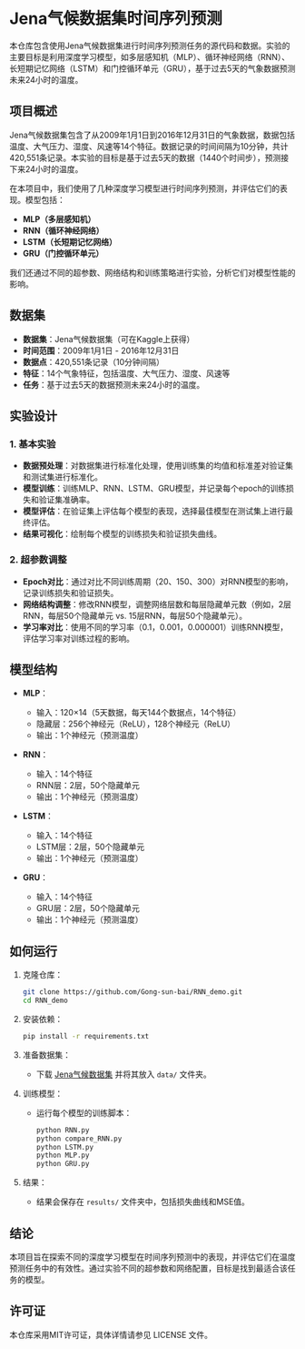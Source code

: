 # Jena气候数据集时间序列预测

本仓库包含使用Jena气候数据集进行时间序列预测任务的源代码和数据。实验的主要目标是利用深度学习模型，如多层感知机（MLP）、循环神经网络（RNN）、长短期记忆网络（LSTM）和门控循环单元（GRU），基于过去5天的气象数据预测未来24小时的温度。

## 项目概述

Jena气候数据集包含了从2009年1月1日到2016年12月31日的气象数据，数据包括温度、大气压力、湿度、风速等14个特征。数据记录的时间间隔为10分钟，共计420,551条记录。本实验的目标是基于过去5天的数据（1440个时间步），预测接下来24小时的温度。

在本项目中，我们使用了几种深度学习模型进行时间序列预测，并评估它们的表现。模型包括：

- **MLP（多层感知机）**
- **RNN（循环神经网络）**
- **LSTM（长短期记忆网络）**
- **GRU（门控循环单元）**

我们还通过不同的超参数、网络结构和训练策略进行实验，分析它们对模型性能的影响。

## 数据集

- **数据集**：Jena气候数据集（可在Kaggle上获得）
- **时间范围**：2009年1月1日 - 2016年12月31日
- **数据点**：420,551条记录（10分钟间隔）
- **特征**：14个气象特征，包括温度、大气压力、湿度、风速等
- **任务**：基于过去5天的数据预测未来24小时的温度。

## 实验设计

### 1. **基本实验**
- **数据预处理**：对数据集进行标准化处理，使用训练集的均值和标准差对验证集和测试集进行标准化。
- **模型训练**：训练MLP、RNN、LSTM、GRU模型，并记录每个epoch的训练损失和验证集准确率。
- **模型评估**：在验证集上评估每个模型的表现，选择最佳模型在测试集上进行最终评估。
- **结果可视化**：绘制每个模型的训练损失和验证损失曲线。

### 2. **超参数调整**
- **Epoch对比**：通过对比不同训练周期（20、150、300）对RNN模型的影响，记录训练损失和验证损失。
- **网络结构调整**：修改RNN模型，调整网络层数和每层隐藏单元数（例如，2层RNN，每层50个隐藏单元 vs. 15层RNN，每层50个隐藏单元）。
- **学习率对比**：使用不同的学习率（0.1，0.001，0.000001）训练RNN模型，评估学习率对训练过程的影响。

## 模型结构

- **MLP**：
  - 输入：120×14（5天数据，每天144个数据点，14个特征）
  - 隐藏层：256个神经元（ReLU），128个神经元（ReLU）
  - 输出：1个神经元（预测温度）

- **RNN**：
  - 输入：14个特征
  - RNN层：2层，50个隐藏单元
  - 输出：1个神经元（预测温度）

- **LSTM**：
  - 输入：14个特征
  - LSTM层：2层，50个隐藏单元
  - 输出：1个神经元（预测温度）

- **GRU**：
  - 输入：14个特征
  - GRU层：2层，50个隐藏单元
  - 输出：1个神经元（预测温度）

## 如何运行

1. 克隆仓库：
   ```bash
   git clone https://github.com/Gong-sun-bai/RNN_demo.git
   cd RNN_demo
   ```

2. 安装依赖：
   ```bash
   pip install -r requirements.txt
   ```

3. 准备数据集：
   - 下载 [Jena气候数据集](https://www.kaggle.com/mnassrib/jena-climate) 并将其放入 `data/` 文件夹。

4. 训练模型：
   - 运行每个模型的训练脚本：
     ```bash
     python RNN.py
     python compare_RNN.py
     python LSTM.py
     python MLP.py
     python GRU.py
     ```

5. 结果：
   - 结果会保存在 `results/` 文件夹中，包括损失曲线和MSE值。

## 结论

本项目旨在探索不同的深度学习模型在时间序列预测中的表现，并评估它们在温度预测任务中的有效性。通过实验不同的超参数和网络配置，目标是找到最适合该任务的模型。

## 许可证

本仓库采用MIT许可证，具体详情请参见 LICENSE 文件。

